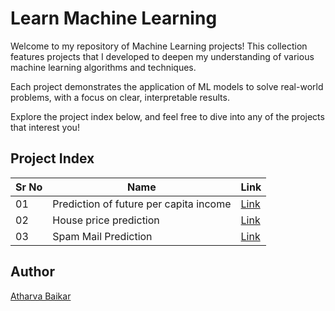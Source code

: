 # Learn Machine Learning

Welcome to my repository of Machine Learning projects! This collection features projects that I developed to deepen my understanding of various machine learning algorithms and techniques.

Each project demonstrates the application of ML models to solve real-world problems, with a focus on clear, interpretable results.

Explore the project index below, and feel free to dive into any of the projects that interest you!

## Project Index

| Sr No | Name                                                   | Link                                                                                                                                                                |
|-------|--------------------------------------------------------|---------------------------------------------------------------------------------------------------------------------------------------------------------------------|
| 01    | Prediction of future per capita income                 | [Link](https://github.com/DarkGuardian641/Learn-Machine-Learning/tree/main/Prediction%20of%20future%20per%20capita%20income)                                        |
| 02    | House price prediction                                 | [Link](https://github.com/DarkGuardian641/Learn-Machine-Learning/tree/main/House%20price%20prediction)                                                              |
| 03    | Spam Mail Prediction                                   | [Link](https://github.com/DarkGuardian641/Learn-Machine-Learning/tree/main/Spam%20Mail%20Prediction)                                                                |


## Author

[Atharva Baikar](https://github.com/DarkGuardian641)
